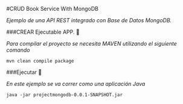 #CRUD Book Service With MongoDB

_Ejemplo de una API REST integrado con Base de Datos MongoDB._

###CREAR Ejecutable APP.  🔧

_Para compilar el proyecto se necesita MAVEN utilizando el siguiente comando_

```aidl
mvn clean compile package
```

###Ejecutar  🚀

_En este ejemplo se va correr como una aplicaci&oacute;n Java_

```
java -jar projectmongodb-0.0.1-SNAPSHOT.jar
```